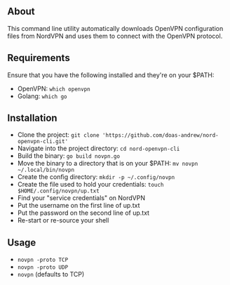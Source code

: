 ## About
This command line utility automatically downloads OpenVPN configuration files from NordVPN and uses them to connect with the OpenVPN protocol.

## Requirements
Ensure that you have the following installed and they're on your $PATH:
- OpenVPN: `which openvpn`
- Golang: `which go`

## Installation
- Clone the project: `git clone 'https://github.com/doas-andrew/nord-openvpn-cli.git'`
- Navigate into the project directory: `cd nord-openvpn-cli`
- Build the binary: `go build novpn.go`
- Move the binary to a directory that is on your $PATH: `mv novpn ~/.local/bin/novpn`
- Create the config directory: `mkdir -p ~/.config/novpn`
- Create the file used to hold your credentials: `touch $HOME/.config/novpn/up.txt`
- Find your "service credentials" on NordVPN
- Put the username on the first line of up.txt
- Put the password on the second line of up.txt
- Re-start or re-source your shell

## Usage
- `novpn -proto TCP`
- `novpn -proto UDP`
- `novpn` (defaults to TCP)
